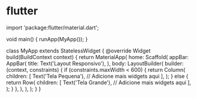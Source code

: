 # flutter
import 'package:flutter/material.dart';

void main() {
  runApp(MyApp());
}

class MyApp extends StatelessWidget {
  @override
  Widget build(BuildContext context) {
    return MaterialApp(
      home: Scaffold(
        appBar: AppBar(
          title: Text('Layout Responsivo'),
        ),
        body: LayoutBuilder(
          builder: (context, constraints) {
            if (constraints.maxWidth < 600) {
              return Column(
                children: [
                  Text('Tela Pequena'),
                  // Adicione mais widgets aqui
                ],
              );
            } else {
              return Row(
                children: [
                  Text('Tela Grande'),
                  // Adicione mais widgets aqui
                ],
              );
            }
          },
        ),
      ),
    );
  }
}
